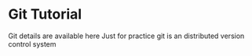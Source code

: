 # Git Tutorial
Git details are available here
Just for practice
git is an distributed version control system